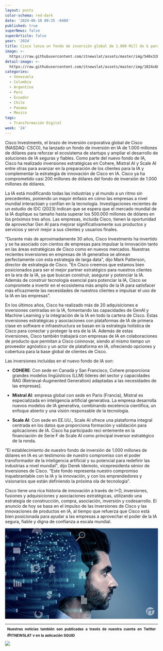 ```yaml
---
layout: posts
color-schema: red-dark
date: '2024-06-10 09:35 -0400'
published: true
superNews: false
superArticle: false
year: '2024'
title: Cisco lanza un fondo de inversión global de 1.000 Mill de $ para IA
image: >-
  https://raw.githubusercontent.com/itnewslat/assets/master/img/540x320/inversion-it-p.jpg
detail-image: >-
  https://raw.githubusercontent.com/itnewslat/assets/master/img/1024x680/inversion-it-g.jpg
categories:
  - Venezuela
  - Colombia
  - Argentina
  - Perú
  - Ecuador
  - Chile
  - Panama
  - Mexico
tags:
  - Transformación Digital
week: '24'
---
```

Cisco Investments, el brazo de inversión corporativa global de Cisco (NASDAQ: CSCO), ha lanzado un fondo de inversión en IA de 1.000 millones de dólares para reforzar el ecosistema de startups y ampliar el desarrollo de soluciones de IA seguras y fiables. Como parte del nuevo fondo de IA, Cisco ha realizado inversiones estratégicas en Cohere, Mistral AI y Scale AI entre otras para avanzar en la preparación de los clientes para la IA y complementar la estrategia de innovación de Cisco en IA. Cisco ya ha comprometido casi 200 millones de dólares del fondo de inversión de 1.000 millones de dólares.

La IA está modificando todas las industrias y al mundo a un ritmo sin precedentes, poniendo un mayor énfasis en cómo las empresas a nivel mundial interactúan y confían en la tecnología. Investigaciones recientes de un estudio de IDC (2023) indican que se espera que el mercado mundial de la IA duplique su tamaño hasta superar los 500.000 millones de dólares en los próximos tres años. Las empresas, incluida Cisco, tienen la oportunidad de aprovechar Gen AI para mejorar significativamente sus productos y servicios y servir mejor a sus clientes y usuarios finales.

“Durante más de aproximadamente 30 años, Cisco Investments ha invertido y se ha asociado con cientos de empresas para impulsar la innovación tanto en las áreas estratégicas de Cisco como en nuevos mercados. Nuestras recientes inversiones en empresas de IA generativa se alinean perfectamente con esta estrategia de larga data", dijo Mark Patterson, director de estrategia de Cisco. “En Cisco creemos que estamos bien posicionados para ser el mejor partner estratégico para nuestros clientes en la era de la IA, ya que buscan construir, asegurar y potenciar la IA. Además de construir tecnología esencial para potenciar la IA, Cisco se compromete a invertir en el ecosistema más amplio de la IA para satisfacer más eficazmente las necesidades de nuestros clientes e impulsar el uso de la IA en las empresas”.

En los últimos años, Cisco ha realizado más de 20 adquisiciones e inversiones centradas en la IA, fomentando las capacidades de GenAI y Machine Learning y la integración de la IA en todo la cartera de Cisco. Estas inversiones estratégicas y asociaciones con plataformas de IA de primera clase en software e infraestructura se basan en la estrategia holística de Cisco para conectar y proteger la era de la IA. Además de estas inversiones, Cisco también trabajará con empresas de IA en colaboraciones de producto que permitan a Cisco coinnovar, siendo al mismo tiempo un proveedor agnóstico y un actor de plataforma en IA, ofreciendo opciones y cobertura para la base global de clientes de Cisco.

Las inversiones incluidas en el nuevo fondo de IA son:

- **COHERE**: Con sede en Canadá y San Francisco, Cohere proporciona grandes modelos lingüísticos (LLM) líderes del sector y capacidades RAG (Retrieval-Augmented Generation) adaptadas a las necesidades de las empresas].

- **Mistral AI**: empresa global con sede en Paris (Francia), Mistral es especializada en inteligencia artificial generativa. La empresa desarrolla nuevos modelos de IA generativa, combinando excelencia cientifica, un enfoque abierto y una visión responsable de la tecnología.

- **Scale AI**: Con sede en EE.UU., Scale AI ofrece una plataforma integral centrada en los datos que proporciona formación y validación para aplicaciones de IA. Cisco ha participado reci
entemente en la financiación de Serie F de Scale AI como principal inversor estratégico de la ronda.

“El establecimiento de nuestro fondo de inversión de 1.000 millones de dólares en IA es un testimonio de nuestro compromiso con el poder transformador de la inteligencia artificial y su potencial para redefinir las industrias a nivel mundial", dijo Derek Idemoto, vicepresidenta sénior de Inversiones de Cisco. “Este fondo representa nuestro compromiso inquebrantable con la IA y la innovación, y con los emprendedores y visionarios que están definiendo la próxima ola de tecnología”.

Cisco tiene una rica historia de innovación a través de I+D, inversiones, fusiones y adquisiciones y asociaciones estratégicas, utilizando una estrategia de construcción, compra, asociación, inversión y codesarrollo. El anuncio de hoy se basa en el impulso de las inversiones de Cisco y las innovaciones de productos en IA, al tiempo que refuerza que Cisco está bien posicionada para ayudar a las empresas a aprovechar el poder de la IA segura, fiable y digna de confianza a escala mundial.

![](https://raw.githubusercontent.com/itnewslat/assets/master/img/540x320/inversion-it-p.jpg)

<table style="height: 42px;" width="569">
<tbody>
<tr>
<td style="text-align: justify;"><sub><strong>Nuestras noticias también son publicadas a través de nuestra cuenta en Twitter <a href="https://twitter.com/itnewslat?lang=es">@ITNEWSLAT</a> y en la aplicación <a href="https://squidapp.co/en/">SQUID</a></strong></sub></td>
</tr>
</tbody>
</table>

<img src="https://tracker.metricool.com/c3po.jpg?hash=56f88a41e39ab42c063cc51676587a04"/>
